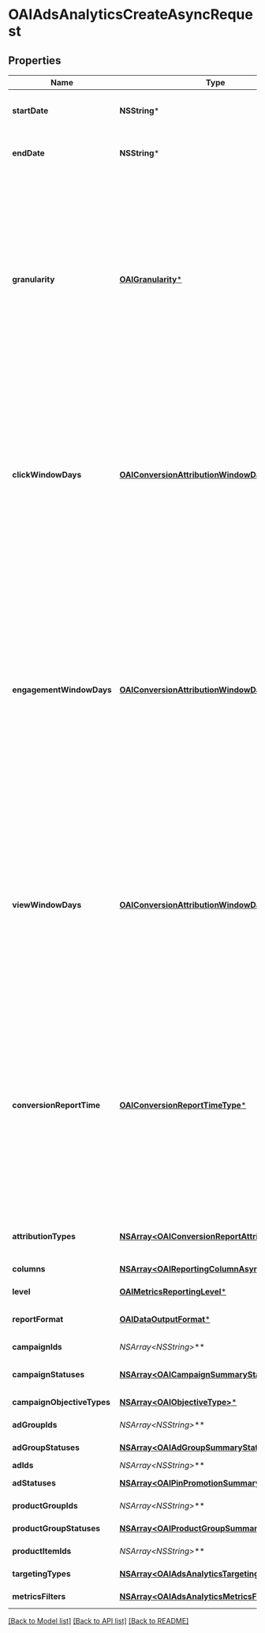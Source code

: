 # OAIAdsAnalyticsCreateAsyncRequest

## Properties
Name | Type | Description | Notes
------------ | ------------- | ------------- | -------------
**startDate** | **NSString*** | Metric report start date (UTC). Format: YYYY-MM-DD | 
**endDate** | **NSString*** | Metric report end date (UTC). Format: YYYY-MM-DD | 
**granularity** | [**OAIGranularity***](OAIGranularity.md) | TOTAL - metrics are aggregated over the specified date range.&lt;br&gt; DAY - metrics are broken down daily.&lt;br&gt; HOUR - metrics are broken down hourly.&lt;br&gt;WEEKLY - metrics are broken down weekly.&lt;br&gt;MONTHLY - metrics are broken down monthly | 
**clickWindowDays** | [**OAIConversionAttributionWindowDays***](OAIConversionAttributionWindowDays.md) | Number of days to use as the conversion attribution window for a pin click action. Applies to Pinterest Tag conversion metrics. Prior conversion tags use their defined attribution windows. If not specified, defaults to &#x60;30&#x60; days. | [optional] [default to @30]
**engagementWindowDays** | [**OAIConversionAttributionWindowDays***](OAIConversionAttributionWindowDays.md) | Number of days to use as the conversion attribution window for an engagement action. Engagements include saves, closeups, link clicks, and carousel card swipes. Applies to Pinterest Tag conversion metrics. Prior conversion tags use their defined attribution windows. If not specified, defaults to &#x60;30&#x60; days. | [optional] [default to @30]
**viewWindowDays** | [**OAIConversionAttributionWindowDays***](OAIConversionAttributionWindowDays.md) | Number of days to use as the conversion attribution window for a view action. Applies to Pinterest Tag conversion metrics. Prior conversion tags use their defined attribution windows. If not specified, defaults to &#x60;1&#x60; day. | [optional] [default to @1]
**conversionReportTime** | [**OAIConversionReportTimeType***](OAIConversionReportTimeType.md) | The date by which the conversion metrics returned from this endpoint will be reported. There are two dates associated with a conversion event: the date that the user interacted with the ad, and the date that the user completed a conversion event. | [optional] [default to @"TIME_OF_AD_ACTION"]
**attributionTypes** | [**NSArray&lt;OAIConversionReportAttributionType&gt;***](OAIConversionReportAttributionType.md) | List of types of attribution for the conversion report | [optional] 
**columns** | [**NSArray&lt;OAIReportingColumnAsync&gt;***](OAIReportingColumnAsync.md) | Metric and entity columns | 
**level** | [**OAIMetricsReportingLevel***](OAIMetricsReportingLevel.md) | Level of the report | 
**reportFormat** | [**OAIDataOutputFormat***](OAIDataOutputFormat.md) | Specification for formatting report data | [optional] [default to @"JSON"]
**campaignIds** | **NSArray&lt;NSString*&gt;*** | List of campaign ids | [optional] 
**campaignStatuses** | [**NSArray&lt;OAICampaignSummaryStatus&gt;***](OAICampaignSummaryStatus.md) | List of status values for filtering | [optional] 
**campaignObjectiveTypes** | [**NSArray&lt;OAIObjectiveType&gt;***](OAIObjectiveType.md) | List of values for filtering | [optional] 
**adGroupIds** | **NSArray&lt;NSString*&gt;*** | List of ad group ids | [optional] 
**adGroupStatuses** | [**NSArray&lt;OAIAdGroupSummaryStatus&gt;***](OAIAdGroupSummaryStatus.md) | List of values for filtering | [optional] 
**adIds** | **NSArray&lt;NSString*&gt;*** | List of ad ids | [optional] 
**adStatuses** | [**NSArray&lt;OAIPinPromotionSummaryStatus&gt;***](OAIPinPromotionSummaryStatus.md) | List of values for filtering | [optional] 
**productGroupIds** | **NSArray&lt;NSString*&gt;*** | List of product group ids | [optional] 
**productGroupStatuses** | [**NSArray&lt;OAIProductGroupSummaryStatus&gt;***](OAIProductGroupSummaryStatus.md) | List of values for filtering | [optional] 
**productItemIds** | **NSArray&lt;NSString*&gt;*** | List of product item ids | [optional] 
**targetingTypes** | [**NSArray&lt;OAIAdsAnalyticsTargetingType&gt;***](OAIAdsAnalyticsTargetingType.md) | List of targeting types | [optional] 
**metricsFilters** | [**NSArray&lt;OAIAdsAnalyticsMetricsFilter&gt;***](OAIAdsAnalyticsMetricsFilter.md) | List of metrics filters | [optional] 

[[Back to Model list]](../README.md#documentation-for-models) [[Back to API list]](../README.md#documentation-for-api-endpoints) [[Back to README]](../README.md)


